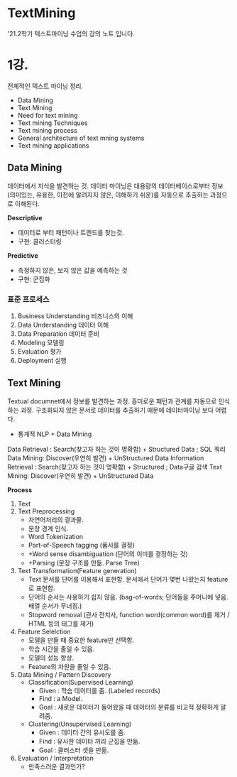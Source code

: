 # TextMining
'21.2학기 텍스트마이닝 수업의 강의 노트 입니다.

# 1강.
전체적인 텍스트 마이닝 정리.
- Data Mining
- Text Mining
- Need for text mining
- Text mining Techniques
- Text mining process
- General architecture of text mning systems
- Text mining applications

## Data Mining
데이터에서 지식을 발견하는 것.
데이터 마이닝은 대용량의 데이터베이스로부터 정보(의미있는, 유용한, 이전에 알려지지 않은, 이해하기 쉬운)를 자동으로 추출하는 과정으로 이해된다.

**Descriptive**
- 데이터로 부터 패턴이나 트렌드를 찾는것.
- 구현: 클러스터링

**Predictive**
- 측정하지 않은, 보지 않은 값을 예측하는 것
- 구현: 군집화

### 표준 프로세스
1. Business Understanding 비즈니스의 이해
1. Data Understanding 데이터 이해
1. Data Preparation 데이터 준비
1. Modeling 모델링
1. Evaluation 평가
1. Deployment 실행

## Text Mining
Textual documnet에서 정보를 발견하는 과정. 흥미로운 패턴과 관계를 자동으로 인식하는 과정.
구조화되지 않은 문서로 데이터를 추출하기 때문에 데이터마이닝 보다 어렵다.

- 통계적 NLP + Data Mining

Data Retrieval : Search(찾고자 하는 것이 명확함) + Structured Data ; SQL 쿼리 
Data Mining: Discover(우연히 발견) + UnStructured Data
Information Retrieval : Search(찾고자 하는 것이 명확함) + Structured ; Data구글 검색
Text Mining: Discover(우연히 발견) + UnStructured Data

**Process**
1. Text
2. Text Preprocessing
    - 자연어처리의 결과물.
    - 문장 경계 인식.
    - Word Tokenization
    - Part-of-Speech tagging (품사를 결정)
    - +Word sense disambiguation (단어의 이미를 결정하는 것)
    - +Parsing (문장 구조를 만듦. Parse Tree)
3. Text Transformation(Feature generation)
    - Text 문서를 단어를 이용해서 표현함. 문서에서 단어가 몇번 나왔는지 feature로 표현함.
    - 단어의 순서는 사용하기 쉽지 않음. (bag-of-words; 단어들을 주머니에 넣음. 배열 순서가 무너짐.)
    - Stopword removal (관사 전치사, function word(common word)를 제거 / HTML 등의 태그를 제거)
4. Feature Selelction
    - 모델을 만들 때 중요한 feature만 선택함.
    - 학습 시간을 줄일 수 있음.
    - 모델의 성능 향상.
    - Feature의 차원을 줄일 수 있음.
5. Data Mining / Pattern Discovery
    - Classification(Supervised Learning)
        - Given : 학습 데이터를 줌. (Labeled records)
        - Find : a Model.
        - Goal : 새로운 데이터가 들어왔을 때 데이터의 분류를 비교적 정확하게 알려줌.
    - Clustering(Unsupervised Learning)
        - Given : 데이터 간의 유사도를 줌.
        - Find : 유사한 데이터 끼리 군집을 만듦.
        - Goal : 클러스터 셋을 만듦.
6. Evaluation / Interpretation
    - 만족스러운 결과인가?

